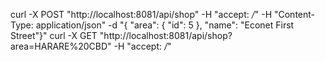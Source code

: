 curl -X POST "http://localhost:8081/api/shop" -H "accept: */*" -H "Content-Type: application/json" -d "{ \"area\": { \"id\": 5 }, \"name\": \"Econet First Street\"}"
curl -X GET "http://localhost:8081/api/shop?area=HARARE%20CBD" -H "accept: */*"